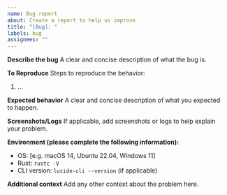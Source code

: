 ```yaml
---
name: Bug report
about: Create a report to help us improve
title: "[Bug]: "
labels: bug
assignees: ""
---
```


**Describe the bug**
A clear and concise description of what the bug is.

**To Reproduce**
Steps to reproduce the behavior:
1. ...

**Expected behavior**
A clear and concise description of what you expected to happen.

**Screenshots/Logs**
If applicable, add screenshots or logs to help explain your problem.

**Environment (please complete the following information):**
- OS: [e.g. macOS 14, Ubuntu 22.04, Windows 11]
- Rust: `rustc -V`
- CLI version: `lucide-cli --version` (if applicable)

**Additional context**
Add any other context about the problem here.
